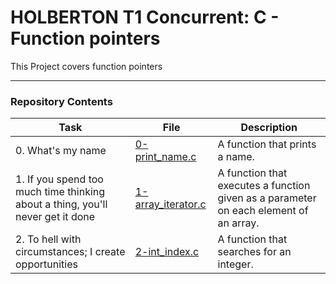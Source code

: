 <h1> HOLBERTON T1 Concurrent: C - Function pointers </h1>

This Project covers function pointers

---

<h3> Repository Contents </h3>

| Task | File | Description |
| ----- | ----- | ----- |
| 0. What's my name | [0-print_name.c](https://github.com/MikeBilbee/holbertonschool-low_level_programming/blob/master/function_pointers/0-print_name.c) | A function that prints a name. |
| 1. If you spend too much time thinking about a thing, you'll never get it done | [1-array_iterator.c](https://github.com/MikeBilbee/holbertonschool-low_level_programming/blob/master/function_pointers/1-array_iterator.c) | A function that executes a function given as a parameter on each element of an array. |
| 2. To hell with circumstances; I create opportunities | [2-int_index.c]() | A function that searches for an integer. |
